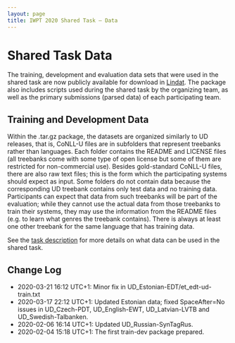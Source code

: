 ```yaml
---
layout: page
title: IWPT 2020 Shared Task – Data
---
```


# Shared Task Data

The training, development and evaluation data sets that were used in the
shared task are now publicly available for download in
[Lindat](http://hdl.handle.net/11234/1-3238). The package also includes
scripts used during the shared task by the organizing team, as well as
the primary submissions (parsed data) of each participating team.

## Training and Development Data

Within the .tar.gz package, the datasets are organized similarly to UD
releases, that is, CoNLL-U files are in subfolders that represent treebanks
rather than languages. Each folder contains the README and LICENSE files
(all treebanks come with some type of open license but some of them are
restricted for non-commercial use). Besides gold-standard CoNLL-U files,
there are also raw text files; this is the form which the participating
systems should expect as input. Some folders do not contain data because
the corresponding UD treebank contains only test data and no training
data. Participants can expect that data from such treebanks will be part
of the evaluation; while they cannot use the actual data from those treebanks
to train their systems,
they may use the information from the README files (e.g. to learn what
genres the treebank contains). There is always at least one other treebank
for the same language that has training data.

See the [task description](task_and_evaluation.html) for more details on
what data can be used in the shared task.

## Change Log

* 2020-03-21 16:12 UTC+1: Minor fix in UD_Estonian-EDT/et_edt-ud-train.txt
* 2020-03-17 22:12 UTC+1: Updated Estonian data; fixed SpaceAfter=No issues in UD_Czech-PDT, UD_English-EWT, UD_Latvian-LVTB and UD_Swedish-Talbanken.
* 2020-02-06 16:14 UTC+1: Updated UD_Russian-SynTagRus.
* 2020-02-04 15:18 UTC+1: The first train-dev package prepared.
